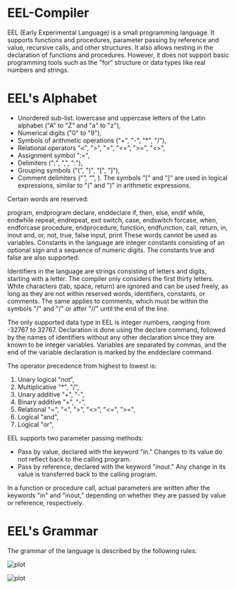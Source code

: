 # EEL-Compiler

EEL (Early Experimental Language) is a small programming language. It supports functions and procedures, parameter passing by reference and value, recursive calls, and other structures. It also allows nesting in the declaration of functions and procedures. However, it does not support basic programming tools such as the "for" structure or data types like real numbers and strings.

# EEL's Alphabet

* Unordered sub-list. lowercase and uppercase letters of the Latin alphabet ("A" to "Z" and "a" to "z"),
* Numerical digits ("0" to "9"),
* Symbols of arithmetic operations ("+", "-", "*", "/"),
* Relational operators "<", ">", "=", "<=", ">=", "<>",
* Assignment symbol ":=",
* Delimiters (";", ",", ":"),
* Grouping symbols ("(", ")", "[", "]"),
* Comment delimiters ("*", "*", \).
The symbols "[" and "]" are used in logical expressions, similar to "(" and ")" in arithmetic expressions.

Certain words are reserved:

program, endprogram
declare, enddeclare
if, then, else, endif
while, endwhile
repeat, endrepeat, exit
switch, case, endswitch
forcase, when, endforcase
procedure, endprocedure, function, endfunction, call, return, in, inout
and, or, not, true, false
input, print
These words cannot be used as variables. Constants in the language are integer constants consisting of an optional sign and a sequence of numeric digits. The constants true and false are also supported.

Identifiers in the language are strings consisting of letters and digits, starting with a letter. The compiler only considers the first thirty letters. White characters (tab, space, return) are ignored and can be used freely, as long as they are not within reserved words, identifiers, constants, or comments. The same applies to comments, which must be within the symbols "/" and "/" or after "//" until the end of the line.

The only supported data type in EEL is integer numbers, ranging from -32767 to 32767. Declaration is done using the declare command, followed by the names of identifiers without any other declaration since they are known to be integer variables. Variables are separated by commas, and the end of the variable declaration is marked by the enddeclare command.

The operator precedence from highest to lowest is:

1. Unary logical "not", <br />
2. Multiplicative "*", "/", <br />
3. Unary additive "+", "-", <br />
4. Binary additive "+", "-", <br />
5. Relational "=", "<", ">", "<>", "<=", ">=", <br />
6. Logical "and", <br />
7. Logical "or", <br />

EEL supports two parameter passing methods:

* Pass by value, declared with the keyword "in." Changes to its value do not reflect back to the calling program.
* Pass by reference, declared with the keyword "inout." Any change in its value is transferred back to the calling program.

In a function or procedure call, actual parameters are written after the keywords "in" and "inout," depending on whether they are passed by value or reference, respectively.

# EEL's Grammar

The grammar of the language is described by the following rules:

![plot](https://github.com/XristosGoulas/EEL-Compiler/blob/main/grammar_eel_1.png)

![plot](https://github.com/XristosGoulas/EEL-Compiler/blob/main/grammar_eel_2.png)

